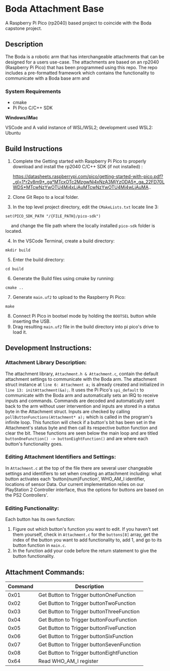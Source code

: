 # Boda Attachment Base
A Raspberry Pi Pico (rp2040) based project to coincide with the Boda capstone project. 

## Description
The Boda is a robotic arm that has interchangeable attachments that can be designed for a users use-case. The attachments are based on an rp2040 (Raspberry Pi Pico) that has been programmed using this repo.
The repo includes a pre-formatted framework which contains the functionality to communicate with a Boda base arm and 

### System Requirements
- cmake
- Pi Pico C/C++ SDK

**Windows/iMac**

VSCode and A valid instance of WSL/WSL2; development used WSL2: Ubuntu

## Build Instructions
1. Complete the Getting started with Raspberry Pi Pico to properly download and install the rp2040 C/C++ SDK (if not installed) :

   https://datasheets.raspberrypi.com/pico/getting-started-with-pico.pdf?_gl=1*r2v8m9*_ga*MTcxOTc2MzgwNi4xNzA3MjYzODA5*_ga_22FD70LWDS*MTcwNzYwOTU4Mi4xLjAuMTcwNzYwOTU4Mi4wLjAuMA..

2. Clone Git Repo to a local folder.

3. In the top level project directory, edit the `CMakeLists.txt` locate line 3:
```
set(PICO_SDK_PATH "/{FILE_PATH}/pico-sdk")
```
&emsp; and change the file path where the locally installed `pico-sdk` folder is located.

4. In the VSCode Terminal, create a build directory:
```
mkdir build
```

5. Enter the build directory:
```
cd build
```

6. Generate the Build files using cmake by running:
```
cmake .. 
```

7. Generate `main.uf2` to upload to the Raspberry Pi Pico:
```
make
```

8. Connect Pi Pico in bootsel mode by holding the `BOOTSEL` button while inserting the USB.
9. Drag resulting `main.uf2` file in the build directory into pi pico's drive to load it.

## Development Instructions:
### Attachment Library Description:
The attachment library, `Attachment.h & Attachment.c`, contain the default attachment settings to communicate with the Boda arm. The attachment struct instance at `line 6: Attachment a;` is already created and initialized in `line 13: initAttachment(&a);`.
It uses the Pi Pico's `spi_default` to communicate with the Boda arm and automatically sets an IRQ to receive inputs and commands. Commands are decoded and automatically sent back to the arm without user intervention and inputs are stored in a status byte in the Attachment struct. Inputs are checked by calling `pollButtonFunctions(Attachment* a);` which is called in the program's infinite loop. This function will check if a button's bit has been set in the Attachment's status byte and then call its respective button function and clear the bit. These functions are seen below the main loop and are titled `buttonOneFunction() -> buttonEightFunction()` and are where each button's functionality goes.

### Editing Attachment Identifiers and Settings:
In `Attachment.c` at the top of the file there are several user changeable settings and identifiers to set when creating an attachment including: what button activates each 'button{num}Function', WHO_AM_I identifier, locations of sensor Data.
Our current implementation relies on our PlayStation 2 Controller interface, thus the options for buttons are based on the PS2 Controllers'.

### Editing Functionality:
Each button has its own function:
1. Figure out which button's function you want to edit. If you haven't set them yourself, check in `Attachment.c` for the `buttons[8]` array, get the index of the button you want to add functionality to, add 1, and go to its button function in `main.c`.
2. In the function add your code before the return statement to give the button functionality.

## Attachment Commands:
| Command | Description |
| ------- | ----------- |
| 0x01 | Get Button to Trigger buttonOneFunction | 
| 0x02 | Get Button to Trigger buttonTwoFunction | 
| 0x03 | Get Button to Trigger buttonThreeFunction | 
| 0x04 | Get Button to Trigger buttonFourFunction | 
| 0x05 | Get Button to Trigger buttonFiveFunction | 
| 0x06 | Get Button to Trigger buttonSixFunction | 
| 0x07 | Get Button to Trigger buttonSevenFunction | 
| 0x08 | Get Button to Trigger buttonEightFunction | 
| 0x64 | Read WHO_AM_I register | 
